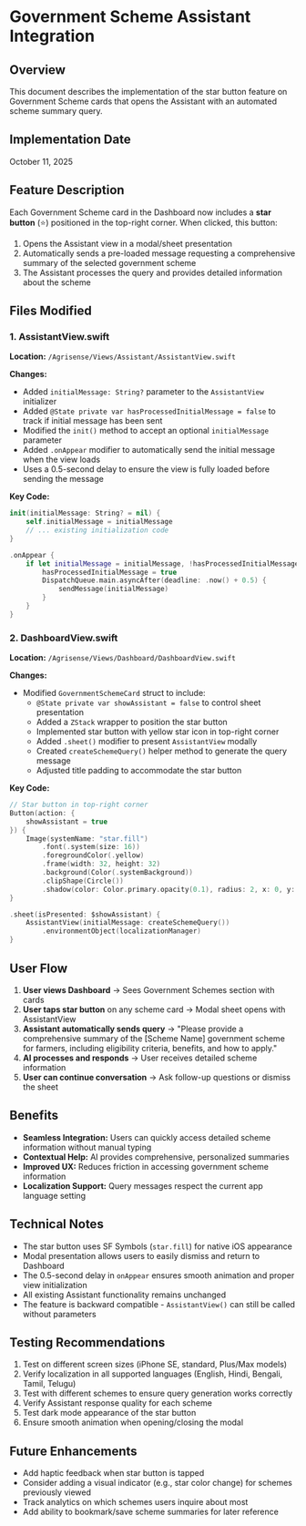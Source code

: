 # Government Scheme Assistant Integration

## Overview
This document describes the implementation of the star button feature on Government Scheme cards that opens the Assistant with an automated scheme summary query.

## Implementation Date
October 11, 2025

## Feature Description
Each Government Scheme card in the Dashboard now includes a **star button** (⭐) positioned in the top-right corner. When clicked, this button:

1. Opens the Assistant view in a modal/sheet presentation
2. Automatically sends a pre-loaded message requesting a comprehensive summary of the selected government scheme
3. The Assistant processes the query and provides detailed information about the scheme

## Files Modified

### 1. AssistantView.swift
**Location:** `/Agrisense/Views/Assistant/AssistantView.swift`

**Changes:**
- Added `initialMessage: String?` parameter to the `AssistantView` initializer
- Added `@State private var hasProcessedInitialMessage = false` to track if initial message has been sent
- Modified the `init()` method to accept an optional `initialMessage` parameter
- Added `.onAppear` modifier to automatically send the initial message when the view loads
- Uses a 0.5-second delay to ensure the view is fully loaded before sending the message

**Key Code:**
```swift
init(initialMessage: String? = nil) {
    self.initialMessage = initialMessage
    // ... existing initialization code
}

.onAppear {
    if let initialMessage = initialMessage, !hasProcessedInitialMessage {
        hasProcessedInitialMessage = true
        DispatchQueue.main.asyncAfter(deadline: .now() + 0.5) {
            sendMessage(initialMessage)
        }
    }
}
```

### 2. DashboardView.swift
**Location:** `/Agrisense/Views/Dashboard/DashboardView.swift`

**Changes:**
- Modified `GovernmentSchemeCard` struct to include:
  - `@State private var showAssistant = false` to control sheet presentation
  - Added a `ZStack` wrapper to position the star button
  - Implemented star button with yellow star icon in top-right corner
  - Added `.sheet()` modifier to present `AssistantView` modally
  - Created `createSchemeQuery()` helper method to generate the query message
  - Adjusted title padding to accommodate the star button

**Key Code:**
```swift
// Star button in top-right corner
Button(action: {
    showAssistant = true
}) {
    Image(systemName: "star.fill")
        .font(.system(size: 16))
        .foregroundColor(.yellow)
        .frame(width: 32, height: 32)
        .background(Color(.systemBackground))
        .clipShape(Circle())
        .shadow(color: Color.primary.opacity(0.1), radius: 2, x: 0, y: 1)
}

.sheet(isPresented: $showAssistant) {
    AssistantView(initialMessage: createSchemeQuery())
        .environmentObject(localizationManager)
}
```

## User Flow

1. **User views Dashboard** → Sees Government Schemes section with cards
2. **User taps star button** on any scheme card → Modal sheet opens with AssistantView
3. **Assistant automatically sends query** → "Please provide a comprehensive summary of the [Scheme Name] government scheme for farmers, including eligibility criteria, benefits, and how to apply."
4. **AI processes and responds** → User receives detailed scheme information
5. **User can continue conversation** → Ask follow-up questions or dismiss the sheet

## Benefits

- **Seamless Integration:** Users can quickly access detailed scheme information without manual typing
- **Contextual Help:** AI provides comprehensive, personalized summaries
- **Improved UX:** Reduces friction in accessing government scheme information
- **Localization Support:** Query messages respect the current app language setting

## Technical Notes

- The star button uses SF Symbols (`star.fill`) for native iOS appearance
- Modal presentation allows users to easily dismiss and return to Dashboard
- The 0.5-second delay in `onAppear` ensures smooth animation and proper view initialization
- All existing Assistant functionality remains unchanged
- The feature is backward compatible - `AssistantView()` can still be called without parameters

## Testing Recommendations

1. Test on different screen sizes (iPhone SE, standard, Plus/Max models)
2. Verify localization in all supported languages (English, Hindi, Bengali, Tamil, Telugu)
3. Test with different schemes to ensure query generation works correctly
4. Verify Assistant response quality for each scheme
5. Test dark mode appearance of the star button
6. Ensure smooth animation when opening/closing the modal

## Future Enhancements

- Add haptic feedback when star button is tapped
- Consider adding a visual indicator (e.g., star color change) for schemes previously viewed
- Track analytics on which schemes users inquire about most
- Add ability to bookmark/save scheme summaries for later reference
